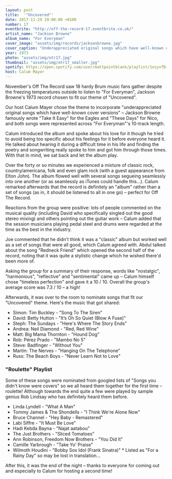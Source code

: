 ```yaml
---
layout: post
title:  '"Uncovered"'
date: 2017-11-29 19:00:00 +0100
number: 17
eventbrite: "http://off-the-record-17.eventbrite.co.uk/"
artist_name: "Jackson Browne"
album_name: "For Everyman"
cover_image: "assets/img/records/jacksonbrowne.jpg"
cover_caption: "Underappreciated original songs which have well-known cover versions."
year: 1973
photo: "assets/img/otr17.jpg"
thumbnail: "assets/img/otr17_smaller.jpg"
spotify: https://open.spotify.com/user/mattpointblank/playlist/1ozyvfDibjon41PiZnTk94
host: Calum Mayer
---
```


November's Off The Record saw 18 hardy Brum music fans gather despite the freezing temperatures outside to listen to "For Everyman", Jackson Browne's 1973 record chosen to fit our theme of "Uncovered".

Our host Calum Mayer chose the theme to incorporate "underappreciated original songs which have well-known cover versions" – Jackson Browne famously wrote "Take It Easy" for the Eagles and "These Days" for Nico, and both songs were represented across "For Everyman"'s 10-track length.

Calum introduced the album and spoke about his love for it though he tried to avoid being too specific about his feelings for it before everyone heard it. He talked about hearing it during a difficult time in his life and finding the poetry and songwriting really spoke to him and got him through those times. With that in mind, we sat back and let the album play.

Over the forty or so minutes we experienced a mixture of classic rock, country/americana, folk and even glam rock (with a guest appearance from Elton John). The album flowed well with several songs segueing seamlessly into one another (or as seamlessly as iTunes could handle this...). Calum remarked afterwards that the record is definitely an "album" rather than a set of songs (as in, it should be listened to all in one go) – perfect for Off The Record.

Reactions from the group were positive: lots of people commented on the musical quality (including David who specifically singled out the good stereo mixing) and others pointing out the guitar work – Calum added that the session musicians playing pedal steel and drums were regarded at the time as the best in the industry.

Joe commented that he didn't think it was a "classic" album but worked well as a set of songs that were all good, which Calum agreed with. Abdul talked about the song "Redneck Friend" which opened the second half of the record, noting that it was quite a stylistic change which he wished there'd been more of.

Asking the group for a summary of their response, words like "nostalgic", "harmonious", "reflective" and "sentimental" came up – Calum himself chose "timeless perfection" and gave it a 10 / 10. Overall the group's average score was 7.3 / 10 – a high!

Afterwards, it was over to the room to nominate songs that fit our "Uncovered" theme. Here's the music that got shared:

- Simon: Tim Buckley - "Song To The Siren"
- David: Betty Hutton - "It’s Oh So Quiet (Blow A Fuse)"
- Steph: The Sundays - "Here's Where The Story Ends"
- Andrea: Neil Diamond - "Red, Red Wine"
- Matt: Big Mama Thornton - "Hound Dog"
- Rob: Pérez Prado - "Mambo No 5"
- Steve: Badfinger - "Without You"
- Martin: The Nerves - "Hanging On The Telephone"
- Russ: The Beach Boys - "Never Learn Not to Love"

### "Roulette" Playlist
Some of these songs were nominated from googled lists of "Songs you didn't know were covers" so we all heard them together for the first time – roulette! Although towards the end quite a few were played by sample genius Rob Lindsay who has definitely heard them before.

- Linda Lyndell - "What A Man"
- Tommy James & The Shondells - "I Think We're Alone Now"
- Bruce Channel - "Hey Baby - Remastered"
- Labi Siffre - "It Must Be Love"
- Hadi Kebda Bayna - "Najat aatabou"
- The Just Brothers - "Sliced Tomatoes"
- Ann Robinson, Freedom Now Brothers - "You Did It"
- Camille Yarbrough - "Take Yo' Praise"
- Wilmoth Houdini - "Bobby Sox Idol (Frank Sinatra)"
\* Listed as "For a Rainy Day" so may be lost in translation...

After this, it was the end of the night – thanks to everyone for coming out and especially to Calum for hosting a second time!
